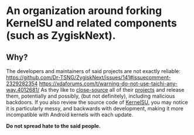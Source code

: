 # An organization around forking KernelSU and related components (such as ZygiskNext).

## Why?
The developers and maintainers of said projects are not exactly reliable:
https://github.com/Dr-TSNG/ZygiskNext/issues/141#issuecomment-2329282354
https://xdaforums.com/t/warning-do-not-use-taichi-any-way.4012681/
As they like to [close-source](https://github.com/Dr-TSNG/ZygiskNext/blob/copyright/README.md) all of their [projects](https://github.com/taichi-framework) and release them, potentially and possibly, (but not definitely), including malicious backdoors.
If you also review the source code of [KernelSU](https://github.com/tiann/KernelSU), you may notice it is particularly messy, and backwards with development, making it more incompatible with Android kernels with each update. 

**Do not spread hate to the said people.**
